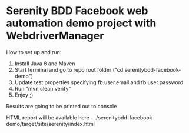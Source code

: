 # Serenity BDD Facebook web automation demo project with WebdriverManager


How to set up and run:
1. Install Java 8 and Maven 
2. Start terminal and go to repo root folder ("cd serenitybdd-facebook-demo")
3. Update test.properties specifying fb.user.email and fb.user.password 
3. Run "mvn clean verify"
4. Enjoy ;)

Results are going to be printed out to console

HTML report will be available here - ./serenitybdd-facebook-demo/target/site/serenity/index.html